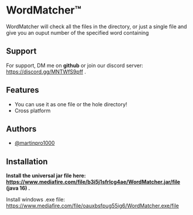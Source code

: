 
# WordMatcher™

WordMatcher will check all the files in the directory, or just a single file and give you an ouput number of the specified word containing



## Support

For support, DM me on __**github**__ or join our discord server:
https://discord.gg/MNTWfS9pff
.


## Features

- You can use it as one file or the hole directory!
- Cross platform


## Authors

- [@martinpro1000](https://www.github.com/martinpro1000)


## Installation

**Install the universal jar file here: https://www.mediafire.com/file/b3i5j1sfrlcg4ae/WordMatcher.jar/file (java 16)
.**

Install windows .exe file: https://www.mediafire.com/file/oauxbsfpug55ig6/WordMatcher.exe/file

